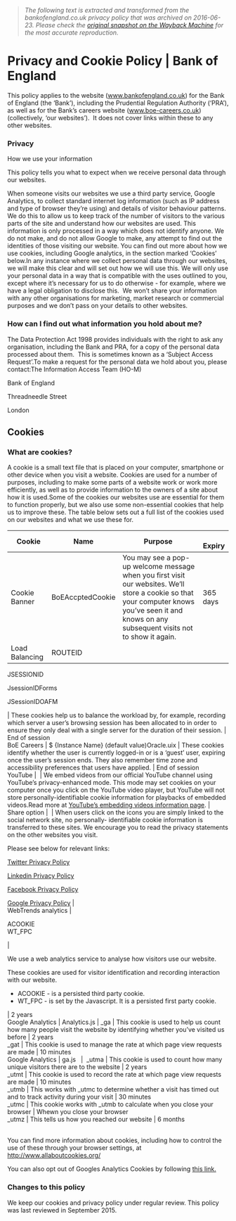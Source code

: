 > *The following text is extracted and transformed from the bankofengland.co.uk privacy policy that was archived on 2016-06-23. Please check the [original snapshot on the Wayback Machine](https://web.archive.org/web/20160623042558id_/http%3A//www.bankofengland.co.uk/Pages/PrivacyPolicy.aspx) for the most accurate reproduction.*

# Privacy and Cookie Policy | Bank of England

This policy applies to the website (www.bankofengland.co.uk) for the Bank of England (the ‘Bank’), including the Prudential Regulation Authority (‘PRA’), as well as for the Bank’s careers website (www.boe-careers.co.uk) (collectively, ‘our websites’).  It does not cover links within these to any other websites.

### Privacy

How we use your information

This policy tells you what to expect when we receive personal data through our websites.

When someone visits our websites we use a third party service, Google Analytics, to collect standard internet log information (such as IP address and type of browser they’re using) and details of visitor behaviour patterns.  We do this to allow us to keep track of the number of visitors to the various parts of the site and understand how our websites are used. This information is only processed in a way which does not identify anyone. We do not make, and do not allow Google to make, any attempt to find out the identities of those visiting our website. You can find out more about how we use cookies, including Google analytics, in the section marked ‘Cookies’ below.In any instance where we collect personal data through our websites, we will make this clear and will set out how we will use this. We will only use your personal data in a way that is compatible with the uses outlined to you, except where it’s necessary for us to do otherwise - for example, where we have a legal obligation to disclose this.  We won’t share your information with any other organisations for marketing, market research or commercial purposes and we don’t pass on your details to other websites.

### How can I find out what information you hold about me?

The Data Protection Act 1998 provides individuals with the right to ask any organisation, including the Bank and PRA, for a copy of the personal data processed about them.  This is sometimes known as a ‘Subject Access Request’.To make a request for the personal data we hold about you, please contact:The Information Access Team (HO-M)

Bank of England

Threadneedle Street

London

## Cookies

### What are cookies?

A cookie is a small text file that is placed on your computer, smartphone or other device when you visit a website. Cookies are used for a number of purposes, including to make some parts of a website work or work more efficiently, as well as to provide information to the owners of a site about how it is used.Some of the cookies our websites use are essential for them to function properly, but we also use some non-essential cookies that help us to improve these. The table below sets out a full list of the cookies used on our websites and what we use these for. 

**​** **Cookie** | **​Name** | **Purpose** ​ | ​ **Expiry**  
---|---|---|---  
​Cookie Banner | ​BoEAccptedCookie | ​You may see a pop-up welcome message when you first visit our websites. We’ll store a cookie so that your computer knows you’ve seen it and knows on any subsequent visits not to show it again. | ​365 days  
​Load Balancing | ​ROUTEID

JSESSIONID

JsessionIDForms

JSessionIDOAFM

| ​These cookies help us to balance the workload by, for example, recording which server a user’s browsing session has been allocated to in order to ensure they only deal with a single server for the duration of their session. | ​End of session  
​BoE Careers | ​$ {Instance Name} (default value)Oracle.uix | ​These cookies identify whether the user is currently logged-in or is a ‘guest’ user, expiring once the user’s session ends. They also remember time zone and accessibility preferences that users have applied. | ​End of session  
​YouTube | ​ | ​We embed videos from our official YouTube channel using YouTube’s privacy-enhanced mode. This mode may set cookies on your computer once you click on the YouTube video player, but YouTube will not store personally-identifiable cookie information for playbacks of embedded videos.Read more at [YouTube’s embedding videos information page](http://www.google.com/support/youtube/bin/answer.py?hl=en-GB&answer=171780 "External link"). | ​  
​Share option | ​ | ​When users click on the icons you are simply linked to the social network site, no personally- identifiable cookie information is transferred to these sites. We encourage you to read the privacy statements on the other websites you visit.  


Please see below for relevant links:  


[Twitter Privacy Policy](https://twitter.com/privacy?lang=en)

[Linkedin Privacy Policy](https://www.linkedin.com/legal/privacy-policy)

[Facebook Privacy Policy](https://www.facebook.com/policy.php)

[Google Privacy Policy](http://www.google.com/policies/privacy/) | ​  
WebTrends analytics | 

​ACOOKIE  
WT_FPC

| 

​We use a web analytics service to analyse how visitors use our website. 

These cookies are used for visitor identification and recording interaction with our website. 

  * ACOOKIE - is a persisted third party cookie. 
  * WT_FPC \- is set by the Javascript. It is a persisted first party cookie.

| ​2 years  
​Google Analytics | ​Analytics.js | ​_ga | ​This cookie is used to help us count how many people visit the website by identifying whether you’ve visited us before | ​2 years  
​_gat | ​This cookie is used to manage the rate at which page view requests are made | 10 minutes​  
​Google Analytics | ​ga.js ​ ​ | ​ ​_utma | ​This cookie is used to count how many unique visitors there are to the website | ​2 years  
​_utmt | ​This cookie is used to record the rate at which page view requests are made | ​10 minutes  
​_utmb | ​This works with _utmc to determine whether a visit has timed out and to track activity during your visit | ​30 minutes  
​_utmc | ​This cookie works with _utmb to calculate when you close your browser | ​Whewn you close your browser  
​_utmz | This tells us how you reached our website | ​6 months  
 

You can find more information about cookies, including how to control the use of these through your browser settings, at <http://www.allaboutcookies.org/>

You can also opt out of Googles Analytics Cookies by following [this link.](https://tools.google.com/dlpage/gaoptout)

### Changes to this policy

We keep our cookies and privacy policy under regular review. This policy was last reviewed in September 2015.
